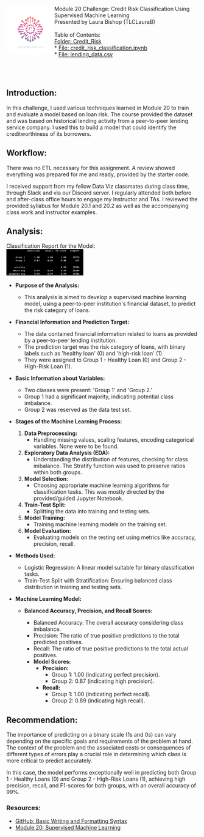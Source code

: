<img src="https://github.com/TLCLauraB/credit-risk-classification/blob/main/img/machine-learning-icon-linear-vector-pink-sm.jpg" alt="Vector conceptual art of a brain with computer wires done in a pink and purple motif." width=25% align=left>Module 20 Challenge: Credit Risk Classification Using Supervised Machine Learning <br/>
Presented by Laura Bishop (TLCLauraB)<br/><br/>
Table of Contents:<br/>
    [Folder: Credit_Risk](https://github.com/TLCLauraB/credit-risk-classification/tree/main/Credit_Risk)<br/>
    *    [File: credit_risk_classification.ipynb](https://github.com/TLCLauraB/credit-risk-classification/blob/main/Credit_Risk/credit_risk_classification.ipynb)<br/>
    *    [File: lending_data.csv](https://github.com/TLCLauraB/credit-risk-classification/blob/main/Credit_Risk/lending_data.csv)
<br/>
<br/>
<br/>
<br/>
## Introduction: 
In this challenge, I used various techniques learned in Module 20 to train and evaluate a model based on loan risk. The course provided the dataset and was based on historical lending activity from a peer-to-peer lending service company. I used this to build a model that could identify the creditworthiness of its borrowers. 

## Workflow:
There was no ETL necessary for this assignment. A review showed everything was prepared for me and ready, provided by the starter code.

I received support from my fellow Data Viz classmates during class time, through Slack and via our Discord server. I regularly attended both before and after-class office hours to engage my Instructor and TAs. I reviewed the provided syllabus for Module 20.1 and 20.2 as well as the accompanying class work and instructor examples.

## Analysis:
Classification Report for the Model:<br/>
<img src="https://github.com/TLCLauraB/credit-risk-classification/blob/main/img/classification_report-results.png" alt="Classification report for the model." width=40%>

- **Purpose of the Analysis:**
  - This analysis is aimed to develop a supervised machine learning model, using a peer-to-peer institution's financial dataset, to predict the risk category of loans.

- **Financial Information and Prediction Target:**
  - The data contained financial information related to loans as provided by a peer-to-peer lending institution.
  - The prediction target was the risk category of loans, with binary labels such as 'healthy loan' (0) and 'high-risk loan' (1).
  - They were assigned to Group 1 - Healthy Loan (0) and Group 2 - High-Risk Loan (1).

- **Basic Information about Variables:**
  - Two classes were present: 'Group 1' and 'Group 2.'
  - Group 1 had a significant majority, indicating potential class imbalance.
  - Group 2 was reserved as the data test set.

- **Stages of the Machine Learning Process:**
  1. **Data Preprocessing:**
     - Handling missing values, scaling features, encoding categorical variables. None were to be found.
  2. **Exploratory Data Analysis (EDA):**
     - Understanding the distribution of features, checking for class imbalance. The Stratify function was used to preserve ratios within both groups.
  3. **Model Selection:**
     - Choosing appropriate machine learning algorithms for classification tasks. This was mostly directed by the provided/guided Jupyter Notebook.
  4. **Train-Test Split:**
     - Splitting the data into training and testing sets.
  5. **Model Training:**
     - Training machine learning models on the training set.
  6. **Model Evaluation:**
     - Evaluating models on the testing set using metrics like accuracy, precision, recall.

- **Methods Used:**
  - Logistic Regression: A linear model suitable for binary classification tasks.
  - Train-Test Split with Stratification: Ensuring balanced class distribution in training and testing sets.

- **Machine Learning Model:**
   - **Balanced Accuracy, Precision, and Recall Scores:**
     * Balanced Accuracy: The overall accuracy considering class imbalance.
     * Precision: The ratio of true positive predictions to the total predicted positives.
     * Recall: The ratio of true positive predictions to the total actual positives.

     - **Model Scores:**
       * **Precision:**
         - Group 1: 1.00 (indicating perfect precision).
         - Group 2: 0.87 (indicating high precision).
       * **Recall:**
         - Group 1: 1.00 (indicating perfect recall).
         - Group 2: 0.89 (indicating high recall).

## Recommendation:
The importance of predicting on a binary scale (1s and 0s) can vary depending on the specific goals and requirements of the problem at hand. The context of the problem and the associated costs or consequences of different types of errors play a crucial role in determining which class is more critical to predict accurately.

In this case, the model performs exceptionally well in predicting both Group 1 - Healthy Loans (0)  and Group 2 - High-Risk Loans (1), achieving high precision, recall, and F1-scores for both groups, with an overall accuracy of 99%.

### Resources:
   * [GitHub: Basic Writing and Formatting Syntax](https://docs.github.com/en/get-started/writing-on-github/getting-started-with-writing-and-formatting-on-github/basic-writing-and-formatting-syntax)
   * [Module 20: Supervised Machine Learning](https://bootcampspot.instructure.com/courses/3876/pages/20-supervised-machine-learning?module_item_id=1018544)

